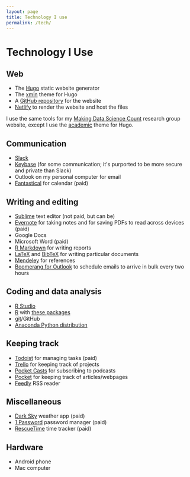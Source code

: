 ```yaml
---
layout: page
title: Technology I use
permalink: /tech/
---
```


# Technology I Use

## Web

* The [Hugo](https://gohugo.io/) static website generator
* The [xmin](https://github.com/yihui/hugo-xmin) theme for Hugo
* A [GitHub repository](https://github.com/jrosen48/utk-homepage) for the website
* [Netlify](https://netlify.com) to render the website and host the files 

I use the same tools for my [Making Data Science Count](https://makingdatasciencecount.com) research group website, except I use the [academic](https://themes.gohugo.io/academic/) theme for Hugo.

## Communication

* [Slack](http://slack.com/)
* [Keybase](https://keybase.io/) (for some communication; it's purported to be more secure and private than Slack)
* Outlook on my personal computer for email
* [Fantastical](https://flexibits.com/fantastical) for calendar (paid)

## Writing and editing

* [Sublime](https://www.sublimetext.com/) text editor (not paid, but can be)
* [Evernote](https://evernote.com/) for taking notes and for saving PDFs to read across devices (paid)
* Google Docs
* Microsoft Word (paid)
* [R Markdown](https://rmarkdown.rstudio.com/) for writing reports
* [LaTeX](https://www.latex-project.org/) and [BibTeX](http://www.bibtex.org/) for writing particular documents
* [Mendeley](https://www.mendeley.com/?interaction_required=true) for references
* [Boomerang for Outlook](https://www.boomerangoutlook.com/) to schedule emails to arrive in bulk every two hours

## Coding and data analysis

* [R Studio](https://rstudio.com/) 
* [R](https://www.r-project.org/) with [these packages](/sundry/)
* [git](https://git-scm.com/)/GitHub
* [Anaconda Python distribution](https://www.anaconda.com/distribution/)

## Keeping track

* [Todoist](https://todoist.com) for managing tasks (paid)
* [Trello](https://trello.com/) for keeping track of projects
* [Pocket Casts](https://www.pocketcasts.com/) for subscribing to podcasts
* [Pocket](https://getpocket.com/) for keeping track of articles/webpages
* [Feedly](https://feedly.com/) RSS reader

## Miscellaneous

* [Dark Sky](https://darksky.net/) weather app (paid)
* [1 Password](https://1password.com/) password manager (paid)
* [RescueTime](https://www.rescuetime.com/) time tracker (paid)

## Hardware

* Android phone
* Mac computer